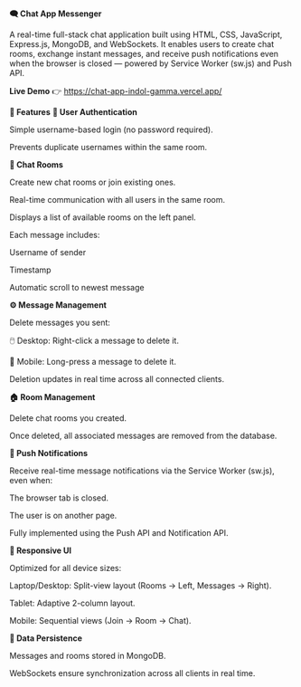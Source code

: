**🗨️ Chat App Messenger**

A real-time full-stack chat application built using HTML, CSS, JavaScript, Express.js, MongoDB, and WebSockets.
It enables users to create chat rooms, exchange instant messages, and receive push notifications even when the browser is closed — powered by Service Worker (sw.js) and Push API.

**Live Demo** 👉 https://chat-app-indol-gamma.vercel.app/

**🚀 Features**
**👤 User Authentication**

Simple username-based login (no password required).

Prevents duplicate usernames within the same room.

**💬 Chat Rooms**

Create new chat rooms or join existing ones.

Real-time communication with all users in the same room.

Displays a list of available rooms on the left panel.

Each message includes:

Username of sender

Timestamp

Automatic scroll to newest message

**⚙️ Message Management**

Delete messages you sent:

🖱️ Desktop: Right-click a message to delete it.

📱 Mobile: Long-press a message to delete it.

Deletion updates in real time across all connected clients.

**🏠 Room Management**

Delete chat rooms you created.

Once deleted, all associated messages are removed from the database.

**🔔 Push Notifications**

Receive real-time message notifications via the Service Worker (sw.js), even when:

The browser tab is closed.

The user is on another page.

Fully implemented using the Push API and Notification API.

**📱 Responsive UI**

Optimized for all device sizes:

Laptop/Desktop: Split-view layout (Rooms → Left, Messages → Right).

Tablet: Adaptive 2-column layout.

Mobile: Sequential views (Join → Room → Chat).

**💾 Data Persistence**

Messages and rooms stored in MongoDB.

WebSockets ensure synchronization across all clients in real time.
